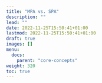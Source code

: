 ```yaml
---
title: "MPA vs. SPA"
description: ""
lead: ""
date: 2022-11-25T15:50:41+01:00
lastmod: 2022-11-25T15:50:41+01:00
draft: true
images: []
menu:
  docs:
    parent: "core-concepts"
weight: 320
toc: true
---
```

